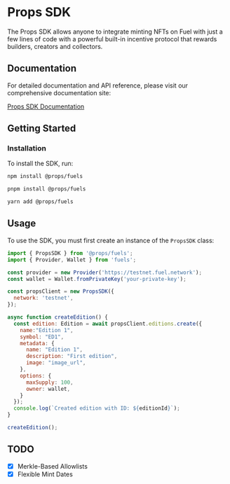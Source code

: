 # Props SDK

The Props SDK allows anyone to integrate minting NFTs on Fuel with just a few lines of code with a powerful built-in incentive protocol that rewards builders, creators and collectors.

## Documentation

For detailed documentation and API reference, please visit our comprehensive documentation site:

[Props SDK Documentation](https://props-fuels.vercel.app)


## Getting Started

### Installation

To install the SDK, run:

```bash
npm install @props/fuels
```

```bash
pnpm install @props/fuels
```

```bash
yarn add @props/fuels
```

## Usage

To use the SDK, you must first create an instance of the `PropsSDK` class:

```javascript
import { PropsSDK } from '@props/fuels';
import { Provider, Wallet } from 'fuels';

const provider = new Provider('https://testnet.fuel.network');
const wallet = Wallet.fromPrivateKey('your-private-key');

const propsClient = new PropsSDK({
  network: 'testnet',
});

async function createEdition() {
  const edition: Edition = await propsClient.editions.create({
    name:"Edition 1",
    symbol: "ED1",
    metadata: {
      name: "Edition 1",
      description: "First edition",
      image: "image_url",
    },
    options: {
      maxSupply: 100,
      owner: wallet,
    }
  });
  console.log(`Created edition with ID: ${editionId}`);
}

createEdition();
```


## TODO

- [x] Merkle-Based Allowlists
- [x] Flexible Mint Dates
